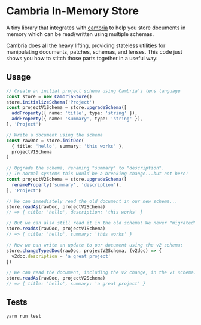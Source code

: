 # Cambria In-Memory Store

A tiny library that integrates with [cambria](https://github.com/inkandswitch/cambria) to help you store documents in memory which can be read/written using multiple schemas.

Cambria does all the heavy lifting, providing stateless utilities for manipulating documents, patches, schemas, and lenses. This code just shows you how to stitch those parts together in a useful way:

## Usage

```typescript
// Create an initial project schema using Cambria's lens language
const store = new CambriaStore()
store.initializeSchema('Project')
const projectV1Schema = store.upgradeSchema([
  addProperty({ name: 'title', type: 'string' }),
  addProperty({ name: 'summary', type: 'string' }),
], 'Project')

// Write a document using the schema
const rawDoc = store.initDoc(
  { title: 'hello', summary: 'this works' },
  projectV1Schema
)

// Upgrade the schema, renaming "summary" to "description".
// In normal systems this would be a breaking change...but not here!
const projectV2Schema = store.upgradeSchema([
  renameProperty('summary', 'description'),
], 'Project')

// We can immediately read the old document in our new schema...
store.readAs(rawDoc, projectV2Schema)
// => { title: 'hello', description: 'this works' }

// But we can also still read it in the old schema! We never "migrated" the data.
store.readAs(rawDoc, projectV1Schema)
// => { title: 'hello', summary: 'this works' }

// Now we can write an update to our document using the v2 schema:
store.changeTypedDoc(rawDoc, projectV2Schema, (v2doc) => {
  v2doc.description = 'a great project'
})

// We can read the document, including the v2 change, in the v1 schema:
store.readAs(rawDoc, projectV2Schema)
// => { title: 'hello', summary: 'a great project' }
```

## Tests

`yarn run test`
